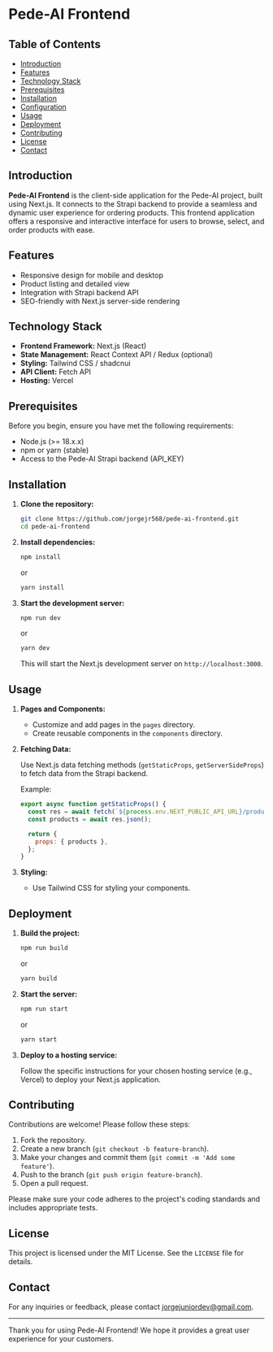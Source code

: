 # Pede-AI Frontend

## Table of Contents
- [Introduction](#introduction)
- [Features](#features)
- [Technology Stack](#technology-stack)
- [Prerequisites](#prerequisites)
- [Installation](#installation)
- [Configuration](#configuration)
- [Usage](#usage)
- [Deployment](#deployment)
- [Contributing](#contributing)
- [License](#license)
- [Contact](#contact)

## Introduction

**Pede-AI Frontend** is the client-side application for the Pede-AI project, built using Next.js. It connects to the Strapi backend to provide a seamless and dynamic user experience for ordering products. This frontend application offers a responsive and interactive interface for users to browse, select, and order products with ease.

## Features

- Responsive design for mobile and desktop
- Product listing and detailed view
- Integration with Strapi backend API
- SEO-friendly with Next.js server-side rendering

## Technology Stack

- **Frontend Framework:** Next.js (React)
- **State Management:** React Context API / Redux (optional)
- **Styling:** Tailwind CSS / shadcnui
- **API Client:** Fetch API
- **Hosting:** Vercel

## Prerequisites

Before you begin, ensure you have met the following requirements:

- Node.js (>= 18.x.x)
- npm or yarn (stable)
- Access to the Pede-AI Strapi backend (API_KEY)

## Installation

1. **Clone the repository:**

   ```sh
   git clone https://github.com/jorgejr568/pede-ai-frontend.git
   cd pede-ai-frontend
   ```

2. **Install dependencies:**

   ```sh
   npm install
   ```

   or

   ```sh
   yarn install
   ```

3. **Start the development server:**

   ```sh
   npm run dev
   ```

   or

   ```sh
   yarn dev
   ```

   This will start the Next.js development server on `http://localhost:3000`.

## Usage

1. **Pages and Components:**

   - Customize and add pages in the `pages` directory.
   - Create reusable components in the `components` directory.

2. **Fetching Data:**

   Use Next.js data fetching methods (`getStaticProps`, `getServerSideProps`) to fetch data from the Strapi backend.

   Example:

   ```js
   export async function getStaticProps() {
     const res = await fetch(`${process.env.NEXT_PUBLIC_API_URL}/products`);
     const products = await res.json();

     return {
       props: { products },
     };
   }
   ```

3. **Styling:**

   - Use Tailwind CSS for styling your components.

## Deployment

1. **Build the project:**

   ```sh
   npm run build
   ```

   or

   ```sh
   yarn build
   ```

2. **Start the server:**

   ```sh
   npm run start
   ```

   or

   ```sh
   yarn start
   ```

3. **Deploy to a hosting service:**

   Follow the specific instructions for your chosen hosting service (e.g., Vercel) to deploy your Next.js application.

## Contributing

Contributions are welcome! Please follow these steps:

1. Fork the repository.
2. Create a new branch (`git checkout -b feature-branch`).
3. Make your changes and commit them (`git commit -m 'Add some feature'`).
4. Push to the branch (`git push origin feature-branch`).
5. Open a pull request.

Please make sure your code adheres to the project's coding standards and includes appropriate tests.

## License

This project is licensed under the MIT License. See the `LICENSE` file for details.

## Contact

For any inquiries or feedback, please contact [jorgejuniordev@gmail.com](mailto:jorgejuniordev@gmail.com).

---

Thank you for using Pede-AI Frontend! We hope it provides a great user experience for your customers.

